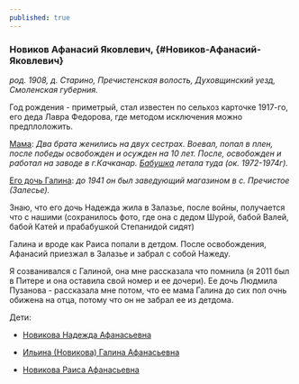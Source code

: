 ```yaml
---
published: true
---
```


### Новиков Афанасий Яковлевич,  {#Новиков-Афанасий-Яковлевич}

_род. 1908,  д. Старино, Пречистенская волость, Духовщинский уезд, Смоленская губерния._

Год рождения - приметрый, стал известен по сельхоз карточке 1917-го, его деда Лавра Федорова, где методом исключения можно предплоложить.

[Мама](#Новикова-Светлана-Александровна):
_Два брата женились на двух сестрах.
Воевал, попал в плен, после победы освобожден и осужден на 10 лет. 
После, освобожден и работал на заводе в г.Качканар.
[Бабушка](#Новикова-Степанида-Кузьминична) летала туда (ок. 1972-1974г)._

[Его дочь Галина](#Новикова-Галина-Афанасьевна):
_до 1941 он был заведующий магазином в с. Пречистое (Залесье)._
        
Знаю, что его дочь Надежда жила в Залазье, после войны, получается что с нашими (сохранилось фото, где она с дедом Шурой, бабой Валей, бабой Катей и прабабушкой Степанидой сидят)

Галина и вроде как Раиса попали в детдом.
После освобождения, Афанасий приезжал в Залазье и забрал с собой Нажеду.

Я созванивался с Галиной, она мне рассказала что помнила (я 2011 был в Питере и она оставила свой номер и ее дочери). 
Ее дочь Людмила Пузанова - рассказала мне потом, что ее мама Галина до сих пол очнь обижена на отца, потому что он не забрал ее из детдома.

Дети:

- [Новикова Надежда Афанасьевна](#Новикова-Надежда-Афанасьевна)

- [Ильина (Новикова) Галина Афанасьевна](#Новикова-Галина-Афанасьевна)

- [Новикова Раиса Афанасьевна](#Новикова-Раиса-Афанасьевна)
